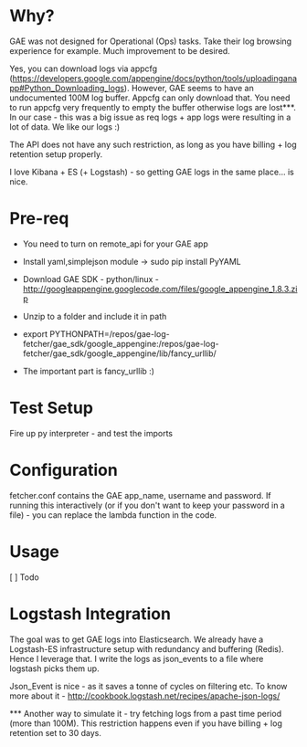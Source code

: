 Why?
====
GAE was not designed for Operational (Ops) tasks. Take their log browsing experience for example. Much improvement to be desired.

Yes, you can download logs via appcfg (https://developers.google.com/appengine/docs/python/tools/uploadinganapp#Python_Downloading_logs). However, GAE seems to have an undocumented 100M log buffer. Appcfg can only download that. You need to run appcfg very frequently to empty the buffer otherwise logs are lost***. In our case - this was a big issue as req logs + app logs were resulting in a lot of data. We like our logs :)  

The API does not have any such restriction, as long as you have billing + log retention setup properly.

I love Kibana + ES (+ Logstash) - so getting GAE logs in the same place... is nice.

Pre-req
=======

- You need to turn on remote_api for your GAE app

- Install yaml,simplejson module -> sudo pip install PyYAML

- Download GAE SDK - python/linux - http://googleappengine.googlecode.com/files/google_appengine_1.8.3.zip

- Unzip to a folder and include it in path

- export PYTHONPATH=/repos/gae-log-fetcher/gae_sdk/google_appengine:/repos/gae-log-fetcher/gae_sdk/google_appengine/lib/fancy_urllib/

- The important part is fancy_urllib :)

Test Setup
==========
Fire up py interpreter - and test the imports

Configuration
=============
fetcher.conf contains the GAE app_name, username and password. If running this interactively (or if you don't want to keep your password in a file) - you can replace the lambda function in the code.

Usage
=====
[ ] Todo

Logstash Integration
====================
The goal was to get GAE logs into Elasticsearch. We already have a Logstash-ES infrastructure setup with redundancy and buffering (Redis). Hence I leverage that. I write the logs as json_events to a file where logstash picks them up. 

Json_Event is nice - as it saves a tonne of cycles on filtering etc. To know more about it - http://cookbook.logstash.net/recipes/apache-json-logs/


*** Another way to simulate it - try fetching logs from a past time period (more than 100M). This restriction happens even if you have billing + log retention set to 30 days.

